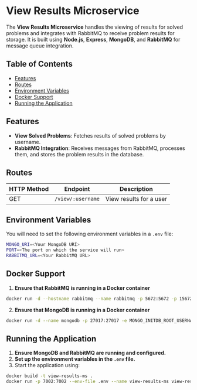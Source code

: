 # View Results Microservice

The **View Results Microservice** handles the viewing of results for solved problems and integrates with RabbitMQ to receive problem results for storage. It is built using **Node.js**, **Express**, **MongoDB**, and **RabbitMQ** for message queue integration.

## Table of Contents

- [Features](#features)
- [Routes](#routes)
- [Environment Variables](#environment-variables)
- [Docker Support](#docker-support)
- [Running the Application](#running-the-application)

## Features

- **View Solved Problems**: Fetches results of solved problems by username.
- **RabbitMQ Integration**: Receives messages from RabbitMQ, processes them, and stores the problem results in the database.

## Routes

| HTTP Method | Endpoint                   | Description                                    |
|-------------|----------------------------|------------------------------------------------|
| GET         | `/view/:username`          | View results for a user                        |

## Environment Variables

You will need to set the following environment variables in a `.env` file:

```bash
MONGO_URI=<Your MongoDB URI>
PORT=<The port on which the service will run>
RABBITMQ_URL=<Your RabbitMQ URL>
```

## Docker Support

1. **Ensure that RabbitMQ is running in a Docker container**
```bash
docker run -d --hostname rabbitmq --name rabbitmq -p 5672:5672 -p 15672:15672 rabbitmq:management
```
2. **Ensure that MongoDB is running in a Docker container**
```bash
docker run -d --name mongodb -p 27017:27017 -e MONGO_INITDB_ROOT_USERNAME=<username> -e MONGO_INITDB_ROOT_PASSWORD=<password> mongo
```

## Running the Application

1. **Ensure MongoDB and RabbitMQ are running and configured.**
2. **Set up the environment variables in the `.env` file.**
3. Start the application using:

```bash
docker build -t view-results-ms .
docker run -p 7002:7002 --env-file .env --name view-results-ms view-results-ms
```

